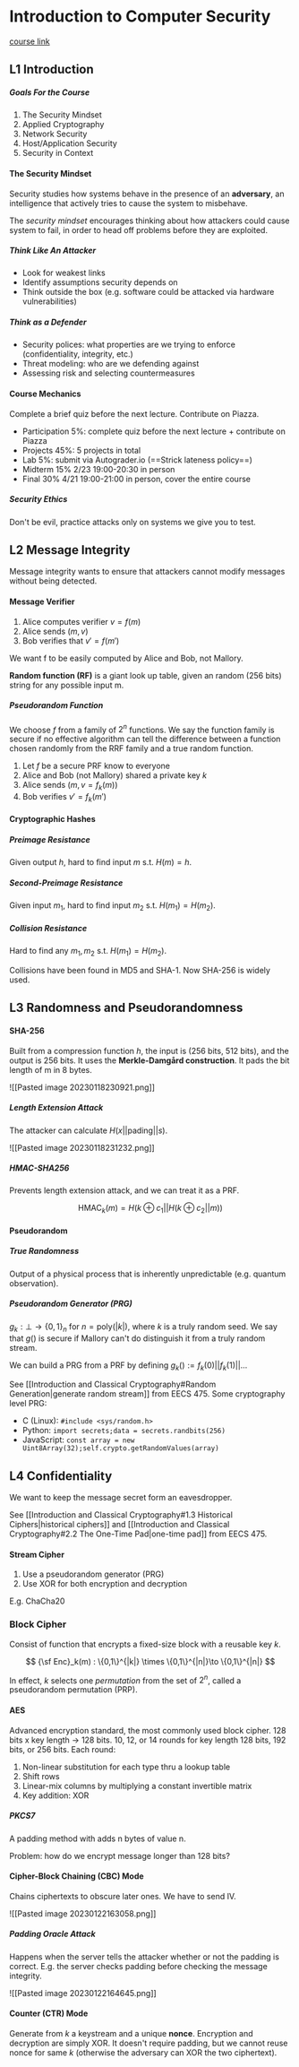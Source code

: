 # Introduction to Computer Security

[course link](https://eecs388.org/)

## L1 Introduction

##### Goals For the Course

1. The Security Mindset
2. Applied Cryptography
3. Network Security
4. Host/Application Security
5. Security in Context

#### The Security Mindset

Security studies how systems behave in the presence of an **adversary**, an intelligence that actively tries to cause the system to misbehave.

The *security mindset* encourages thinking about how attackers could cause system to fail, in order to head off problems before they are exploited.

##### Think Like An Attacker

* Look for weakest links
* Identify assumptions security depends on
* Think outside the box (e.g. software could be attacked via hardware vulnerabilities)

##### Think as a Defender

* Security polices: what properties are we trying to enforce (confidentiality, integrity, etc.)
* Threat modeling: who are we defending against
* Assessing risk and selecting countermeasures

#### Course Mechanics

Complete a brief quiz before the next lecture. Contribute on Piazza.

* Participation 5%: complete quiz before the next lecture + contribute on Piazza
* Projects 45%: 5 projects in total
* Lab 5%: submit via Autograder.io (==Strick lateness policy==)
* Midterm 15% 2/23 19:00-20:30 in person
* Final 30% 4/21 19:00-21:00 in person, cover the entire course

##### Security Ethics

Don't be evil, practice attacks only on systems we give you to test.



## L2 Message Integrity

Message integrity wants to ensure that attackers cannot modify messages without being detected.

#### Message Verifier

1. Alice computes verifier $v = f(m)$
2. Alice sends $(m, v)$
3. Bob verifies that $v' = f(m')$

We want f to be easily computed by Alice and Bob, not Mallory.

**Random function (RF)** is a giant look up table, given an random (256 bits) string for any possible input m.

##### Pseudorandom Function

We choose $f$ from a family of $2^n$ functions. We say the function family is secure if no effective algorithm can tell the difference between a function chosen randomly from the RRF family and a true random function.

1. Let $f$ be a secure PRF know to everyone
2. Alice and Bob (not Mallory) shared a private key $k$
3. Alice sends $(m, v = f_k(m))$
4. Bob verifies $v' = f_k(m')$

#### Cryptographic Hashes

##### Preimage Resistance

Given output $h$, hard to find input $m$ s.t. $H(m) = h$.

##### Second-Preimage Resistance

Given input $m_1$, hard to find input $m_2$ s.t. $H(m_1) = H(m_2)$.

##### Collision Resistance

Hard to find any $m_1, m_2$ s.t. $H(m_1) = H(m_2)$.

Collisions have been found in MD5 and SHA-1. Now SHA-256 is widely used.



## L3 Randomness and Pseudorandomness

#### SHA-256

Built from a compression function $h$, the input is (256 bits, 512 bits), and the output is 256 bits. It uses the **Merkle-Damgård construction**. It pads the bit length of m in 8 bytes.

![[Pasted image 20230118230921.png]]

##### Length Extension Attack

The attacker can calculate $H(x||\text{pading}||s)$.

![[Pasted image 20230118231232.png]]

##### HMAC-SHA256

Prevents length extension attack, and we can treat it as a PRF.

$$
\text{HMAC}_k(m) = H(k\oplus c_1 || H(k\oplus c_2 || m))
$$

#### Pseudorandom

##### True Randomness

Output of a physical process that is inherently unpredictable (e.g. quantum observation).

##### Pseudorandom Generator (PRG)

$g_k : \bot \to \{0,1\}_n$ for $n = \text{poly}(|k|)$, where $k$ is a truly random seed. We say that $g()$ is secure if Mallory can't do distinguish it from a truly random stream.

We can build a PRG from a PRF by defining $g_k() := f_k(0) || f_k(1) || \dots$

See [[Introduction and Classical Cryptography#Random Generation|generate random stream]] from EECS 475. Some cryptography level PRG:

* C (Linux): `#include <sys/random.h>`
* Python: `import secrets;data = secrets.randbits(256)`
* JavaScript: `const array = new Uint8Array(32);self.crypto.getRandomValues(array)`



## L4 Confidentiality

We want to keep the message secret form an eavesdropper.

See [[Introduction and Classical Cryptography#1.3 Historical Ciphers|historical ciphers]] and [[Introduction and Classical Cryptography#2.2 The One-Time Pad|one-time pad]] from EECS 475.

#### Stream Cipher

1. Use a pseudorandom generator (PRG)
2. Use XOR for both encryption and decryption

E.g. ChaCha20

### Block Cipher

Consist of function that encrypts a fixed-size block with a reusable key $k$.

$$
{\sf Enc}_k(m) : \{0,1\}^{|k|} \times \{0,1\}^{|n|}\to \{0,1\}^{|n|}
$$

In effect, $k$ selects one *permutation* from the set of $2^n$, called a pseudorandom permutation (PRP).

#### AES

Advanced encryption standard, the most commonly used block cipher. 128 bits x key length -> 128 bits. 10, 12, or 14 rounds for key length 128 bits, 192 bits, or 256 bits. Each round:

1. Non-linear substitution for each type thru a lookup table
2. Shift rows
3. Linear-mix columns by multiplying a constant invertible matrix
4. Key addition: XOR

##### PKCS7

A padding method with adds n bytes of value n.

Problem: how do we encrypt message longer than 128 bits?

#### Cipher-Block Chaining (CBC) Mode

Chains ciphertexts to obscure later ones. We have to send IV.

![[Pasted image 20230122163058.png]]

##### Padding Oracle Attack

Happens when the server tells the attacker whether or not the padding is correct. E.g. the server checks padding before checking the message integrity.

![[Pasted image 20230122164645.png]]

#### Counter (CTR) Mode

Generate from $k$ a keystream and a unique **nonce**. Encryption and decryption are simply XOR. It doesn't require padding, but we cannot reuse nonce for same $k$ (otherwise the adversary can XOR the two ciphertext).
